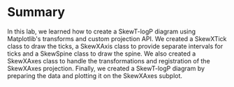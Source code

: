 # Summary

In this lab, we learned how to create a SkewT-logP diagram using Matplotlib's transforms and custom projection API. We created a SkewXTick class to draw the ticks, a SkewXAxis class to provide separate intervals for ticks and a SkewSpine class to draw the spine. We also created a SkewXAxes class to handle the transformations and registration of the SkewXAxes projection. Finally, we created a SkewT-logP diagram by preparing the data and plotting it on the SkewXAxes subplot.
